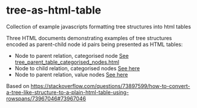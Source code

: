# tree-as-html-table
Collection of example javascripts formatting tree structures into html tables

Three HTML documents demonstrating examples of tree structures encoded as parent-child node id pairs being presented as HTML tables:
- Node to parent relation, categorised node [See tree_parent_table_categorised_nodes.html](https://htmlpreview.github.io/?tree_parent_table_categorised_nodes.html)
- Node to child relation, categorised nodes [See here](tree_child_table_categorised_nodes.html)
- Node to parent relation, value nodes [See here](tree_parent_table_leaf_value_rowed.html)

Based on https://stackoverflow.com/questions/73897599/how-to-convert-a-tree-like-structure-to-a-plain-html-table-using-rowspans/73967046#73967046
